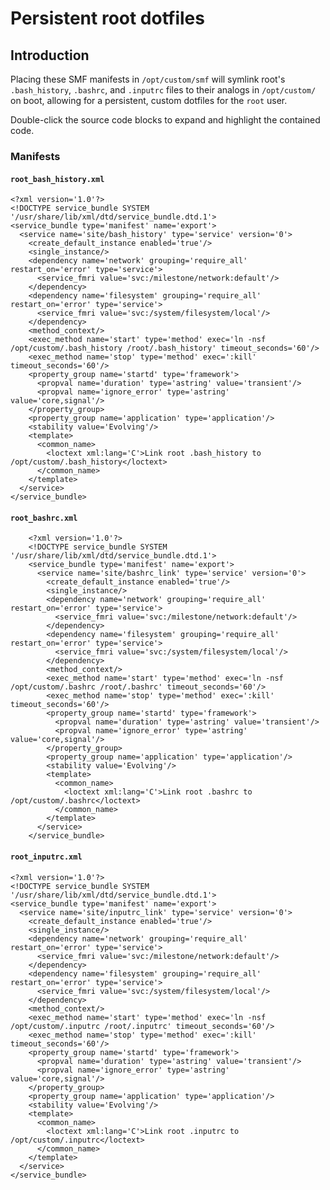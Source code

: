 # Persistent root dotfiles

## Introduction

Placing these SMF manifests in `/opt/custom/smf` will symlink root's
`.bash_history`, `.bashrc`, and `.inputrc` files to their analogs in
`/opt/custom/` on boot, allowing for a persistent, custom dotfiles for the
`root` user.

Double-click the source code blocks to expand and highlight the contained code.

### Manifests

<!-- markdownlint-disable line-length -->

#### `root_bash_history.xml`

    <?xml version='1.0'?>
    <!DOCTYPE service_bundle SYSTEM '/usr/share/lib/xml/dtd/service_bundle.dtd.1'>
    <service_bundle type='manifest' name='export'>
      <service name='site/bash_history' type='service' version='0'>
        <create_default_instance enabled='true'/>
        <single_instance/>
        <dependency name='network' grouping='require_all' restart_on='error' type='service'>
          <service_fmri value='svc:/milestone/network:default'/>
        </dependency>
        <dependency name='filesystem' grouping='require_all' restart_on='error' type='service'>
          <service_fmri value='svc:/system/filesystem/local'/>
        </dependency>
        <method_context/>
        <exec_method name='start' type='method' exec='ln -nsf /opt/custom/.bash_history /root/.bash_history' timeout_seconds='60'/>
        <exec_method name='stop' type='method' exec=':kill' timeout_seconds='60'/>
        <property_group name='startd' type='framework'>
          <propval name='duration' type='astring' value='transient'/>
          <propval name='ignore_error' type='astring' value='core,signal'/>
        </property_group>
        <property_group name='application' type='application'/>
        <stability value='Evolving'/>
        <template>
          <common_name>
            <loctext xml:lang='C'>Link root .bash_history to /opt/custom/.bash_history</loctext>
          </common_name>
        </template>
      </service>
    </service_bundle>

#### `root_bashrc.xml`

        <?xml version='1.0'?>
        <!DOCTYPE service_bundle SYSTEM '/usr/share/lib/xml/dtd/service_bundle.dtd.1'>
        <service_bundle type='manifest' name='export'>
          <service name='site/bashrc_link' type='service' version='0'>
            <create_default_instance enabled='true'/>
            <single_instance/>
            <dependency name='network' grouping='require_all' restart_on='error' type='service'>
              <service_fmri value='svc:/milestone/network:default'/>
            </dependency>
            <dependency name='filesystem' grouping='require_all' restart_on='error' type='service'>
              <service_fmri value='svc:/system/filesystem/local'/>
            </dependency>
            <method_context/>
            <exec_method name='start' type='method' exec='ln -nsf /opt/custom/.bashrc /root/.bashrc' timeout_seconds='60'/>
            <exec_method name='stop' type='method' exec=':kill' timeout_seconds='60'/>
            <property_group name='startd' type='framework'>
              <propval name='duration' type='astring' value='transient'/>
              <propval name='ignore_error' type='astring' value='core,signal'/>
            </property_group>
            <property_group name='application' type='application'/>
            <stability value='Evolving'/>
            <template>
              <common_name>
                <loctext xml:lang='C'>Link root .bashrc to /opt/custom/.bashrc</loctext>
              </common_name>
            </template>
          </service>
        </service_bundle>

#### `root_inputrc.xml`

    <?xml version='1.0'?>
    <!DOCTYPE service_bundle SYSTEM '/usr/share/lib/xml/dtd/service_bundle.dtd.1'>
    <service_bundle type='manifest' name='export'>
      <service name='site/inputrc_link' type='service' version='0'>
        <create_default_instance enabled='true'/>
        <single_instance/>
        <dependency name='network' grouping='require_all' restart_on='error' type='service'>
          <service_fmri value='svc:/milestone/network:default'/>
        </dependency>
        <dependency name='filesystem' grouping='require_all' restart_on='error' type='service'>
          <service_fmri value='svc:/system/filesystem/local'/>
        </dependency>
        <method_context/>
        <exec_method name='start' type='method' exec='ln -nsf /opt/custom/.inputrc /root/.inputrc' timeout_seconds='60'/>
        <exec_method name='stop' type='method' exec=':kill' timeout_seconds='60'/>
        <property_group name='startd' type='framework'>
          <propval name='duration' type='astring' value='transient'/>
          <propval name='ignore_error' type='astring' value='core,signal'/>
        </property_group>
        <property_group name='application' type='application'/>
        <stability value='Evolving'/>
        <template>
          <common_name>
            <loctext xml:lang='C'>Link root .inputrc to /opt/custom/.inputrc</loctext>
          </common_name>
        </template>
      </service>
    </service_bundle>
